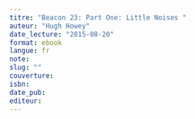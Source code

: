 ```yaml
---
titre: "Beacon 23: Part One: Little Noises "
auteur: "Hugh Howey"
date_lecture: "2015-08-20"
format: ebook
langue: fr
note:
slug: ""
couverture: 
isbn: 
date_pub: 
editeur: 
---
```


